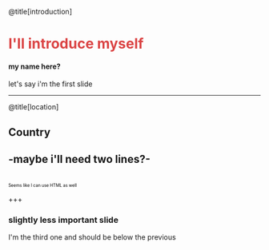 @title[introduction]
# <span style="color: #db4545">I'll introduce myself</span>

#### my name here?
let's say i'm the first slide

---

@title[location]
## Country  
## -maybe i'll need two lines?-

<br/>
<span style="color: black; font-size: 60%"> Seems like I can use HTML as well </span>

+++

### slightly less important slide

I'm the third one and should be below the previous
